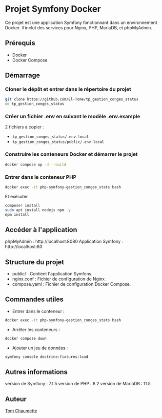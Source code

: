 # Projet Symfony Docker
Ce projet est une application Symfony fonctionnant dans un environnement Docker. Il inclut des services pour Nginx, PHP, MariaDB, et phpMyAdmin.

## Prérequis
- Docker
- Docker Compose

## Démarrage
### Cloner le dépôt et entrer dans le répertoire du projet
```sh
git clone https://github.com/El-Tome/tp_gestion_conges_status
cd tp_gestion_conges_status
```

### Créer un fichier .env en suivant le modèle .env.example
2 fichiers à copier : 
- `tp_gestion_conges_status/.env.local`
- `tp_gestion_conges_status/public/.env.local`

### Construire les conteneurs Docker et démarrer le projet
```sh
docker compose up -d --build
```

### Entrer dans le conteneur PHP

```sh
docker exec -it php-symfony-gestion_conges_stats bash
```

Et exécuter
```sh
composer install
sudo apt install nodejs npm -y
npm install
```

## Accéder à l'application
phpMyAdmin : http://localhost:8080
Application Symfony : http://localhost:80

## Structure du projet
- public/ : Contient l'application Symfony.
- nginx.conf : Fichier de configuration de Nginx.
- compose.yaml : Fichier de configuration Docker Compose.

## Commandes utiles
- Entrer dans le conteneur :
```sh
docker exec -it php-symfony-gestion_conges_stats bash
```

- Arrêter les conteneurs :
```sh
docker compose down
```

- Ajouter un jeu de données :
```sh
symfony console doctrine:fixtures:load
```

## Autres informations
version de Symfony : 7.1.5
version de PHP : 8.2
version de MariaDB : 11.5

## Auteur
[Tom Chaumette](https://github.com/Enes6910)